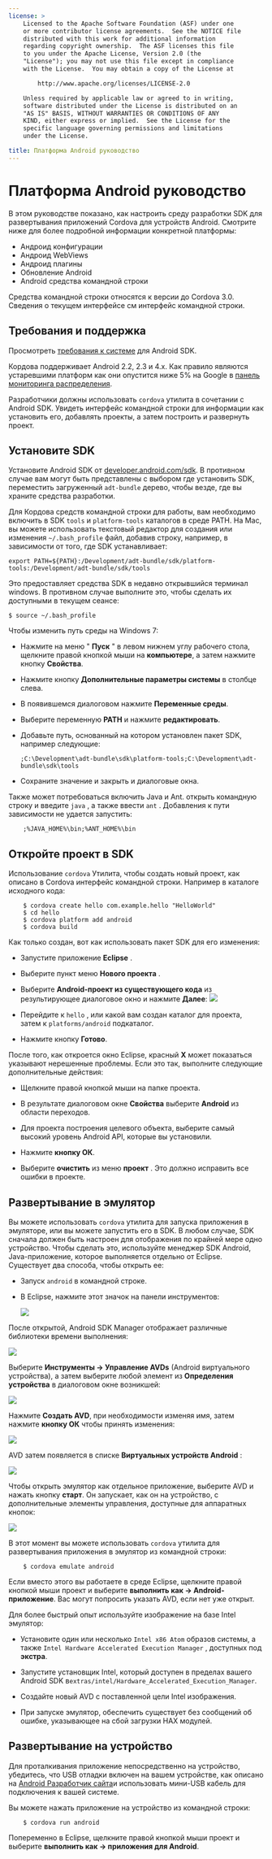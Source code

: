 ```yaml
---
license: >
    Licensed to the Apache Software Foundation (ASF) under one
    or more contributor license agreements.  See the NOTICE file
    distributed with this work for additional information
    regarding copyright ownership.  The ASF licenses this file
    to you under the Apache License, Version 2.0 (the
    "License"); you may not use this file except in compliance
    with the License.  You may obtain a copy of the License at

        http://www.apache.org/licenses/LICENSE-2.0

    Unless required by applicable law or agreed to in writing,
    software distributed under the License is distributed on an
    "AS IS" BASIS, WITHOUT WARRANTIES OR CONDITIONS OF ANY
    KIND, either express or implied.  See the License for the
    specific language governing permissions and limitations
    under the License.

title: Платформа Android руководство
---
```


# Платформа Android руководство

В этом руководстве показано, как настроить среду разработки SDK для развертывания приложений Cordova для устройств Android. Смотрите ниже для более подробной информации конкретной платформы:

*   Андроид конфигурации
*   Андроид WebViews
*   Андроид плагины
*   Обновление Android
*   Android средства командной строки

Средства командной строки относятся к версии до Cordova 3.0. Сведения о текущем интерфейсе см интерфейс командной строки.

## Требования и поддержка

Просмотреть [требования к системе][1] для Android SDK.

 [1]: http://developer.android.com/sdk/index.html

Кордова поддерживает Android 2.2, 2.3 и 4.x. Как правило являются устаревшими платформ как они опустится ниже 5% на Google в [панель мониторинга распределения][2].

 [2]: http://developer.android.com/about/dashboards/index.html

<!--
NOTE, doc said:
- Android 2.1 (Deprecated May 2013)
- Android 3.x (Deprecated May 2013)
-->

Разработчики должны использовать `cordova` утилита в сочетании с Android SDK. Увидеть интерфейс командной строки для информации как установить его, добавлять проекты, а затем построить и развернуть проект.

## Установите SDK

Установите Android SDK от [developer.android.com/sdk][3]. В противном случае вам могут быть представлены с выбором где установить SDK, переместить загруженный `adt-bundle` дерево, чтобы везде, где вы храните средства разработки.

 [3]: http://developer.android.com/sdk/

Для Кордова средств командной строки для работы, вам необходимо включить в SDK `tools` и `platform-tools` каталогов в среде PATH. На Mac, вы можете использовать текстовый редактор для создания или изменения `~/.bash_profile` файл, добавив строку, например, в зависимости от того, где SDK устанавливает:

    export PATH=${PATH}:/Development/adt-bundle/sdk/platform-tools:/Development/adt-bundle/sdk/tools
    

Это предоставляет средства SDK в недавно открывшийся терминал windows. В противном случае выполните это, чтобы сделать их доступными в текущем сеансе:

    $ source ~/.bash_profile
    

Чтобы изменить путь среды на Windows 7:

*   Нажмите на меню " **Пуск** " в левом нижнем углу рабочего стола, щелкните правой кнопкой мыши на **компьютере**, а затем нажмите кнопку **Свойства**.

*   Нажмите кнопку **Дополнительные параметры системы** в столбце слева.

*   В появившемся диалоговом нажмите **Переменные среды**.

*   Выберите переменную **PATH** и нажмите **редактировать**.

*   Добавьте путь, основанный на котором установлен пакет SDK, например следующие:
    
        ;C:\Development\adt-bundle\sdk\platform-tools;C:\Development\adt-bundle\sdk\tools
        

*   Сохраните значение и закрыть и диалоговые окна.

Также может потребоваться включить Java и Ant. открыть командную строку и введите `java` , а также ввести `ant` . Добавления к пути зависимости не удается запустить:

        ;%JAVA_HOME%\bin;%ANT_HOME%\bin
    

## Откройте проект в SDK

Использование `cordova` Утилита, чтобы создать новый проект, как описано в Cordova интерфейс командной строки. Например в каталоге исходного кода:

        $ cordova create hello com.example.hello "HelloWorld"
        $ cd hello
        $ cordova platform add android
        $ cordova build
    

Как только создан, вот как использовать пакет SDK для его изменения:

*   Запустите приложение **Eclipse** .

*   Выберите пункт меню **Нового проекта** .

*   Выберите **Android-проект из существующего кода** из результирующее диалоговое окно и нажмите **Далее**: ![][4]

*   Перейдите к `hello` , или какой вам создан каталог для проекта, затем к `platforms/android` подкаталог.

*   Нажмите кнопку **Готово**.

 [4]: img/guide/platforms/android/eclipse_new_project.png

После того, как откроется окно Eclipse, красный **X** может показаться указывают нерешенные проблемы. Если это так, выполните следующие дополнительные действия:

*   Щелкните правой кнопкой мыши на папке проекта.

*   В результате диалоговом окне **Свойства** выберите **Android** из области переходов.

*   Для проекта построения целевого объекта, выберите самый высокий уровень Android API, которые вы установили.

*   Нажмите **кнопку ОК**.

*   Выберите **очистить** из меню **проект** . Это должно исправить все ошибки в проекте.

## Развертывание в эмулятор

Вы можете использовать `cordova` утилита для запуска приложения в эмуляторе, или вы можете запустить его в SDK. В любом случае, SDK сначала должен быть настроен для отображения по крайней мере одно устройство. Чтобы сделать это, используйте менеджер SDK Android, Java-приложение, которое выполняется отдельно от Eclipse. Существует два способа, чтобы открыть ее:

*   Запуск `android` в командной строке.

*   В Eclipse, нажмите этот значок на панели инструментов:
    
    ![][5]

 [5]: img/guide/platforms/android/eclipse_android_sdk_button.png

После открытой, Android SDK Manager отображает различные библиотеки времени выполнения:

![][6]

 [6]: img/guide/platforms/android/asdk_window.png

Выберите **Инструменты → Управление AVDs** (Android виртуального устройства), а затем выберите любой элемент из **Определения устройства** в диалоговом окне возникшей:

![][7]

 [7]: img/guide/platforms/android/asdk_device.png

Нажмите **Создать AVD**, при необходимости изменяя имя, затем нажмите **кнопку ОК** чтобы принять изменения:

![][8]

 [8]: img/guide/platforms/android/asdk_newAVD.png

AVD затем появляется в списке **Виртуальных устройств Android** :

![][9]

 [9]: img/guide/platforms/android/asdk_avds.png

Чтобы открыть эмулятор как отдельное приложение, выберите AVD и нажать кнопку **старт**. Он запускает, как он на устройство, с дополнительные элементы управления, доступные для аппаратных кнопок:

![][10]

 [10]: img/guide/platforms/android/asdk_emulator.png

В этот момент вы можете использовать `cordova` утилита для развертывания приложения в эмулятор из командной строки:

        $ cordova emulate android
    

Если вместо этого вы работаете в среде Eclipse, щелкните правой кнопкой мыши проект и выберите **выполнить как → Android-приложение**. Вас могут попросить указать AVD, если нет уже открыт.

Для более быстрый опыт используйте изображение на базе Intel эмулятор:

*   Установите один или несколько `Intel x86 Atom` образов системы, а также `Intel Hardware Accelerated Execution Manager` , доступных под **экстра**.

*   Запустите установщик Intel, который доступен в пределах вашего Android SDK в`extras/intel/Hardware_Accelerated_Execution_Manager`.

*   Создайте новый AVD с поставленной цели Intel изображения.

*   При запуске эмулятор, обеспечить существует без сообщений об ошибке, указывающее на сбой загрузки HAX модулей.

## Развертывание на устройство

Для проталкивания приложение непосредственно на устройство, убедитесь, что USB отладки включен на вашем устройстве, как описано на [Android Разработчик сайта][11]и использовать мини-USB кабель для подключения к вашей системе.

 [11]: http://developer.android.com/tools/device.html

Вы можете нажать приложение на устройство из командной строки:

        $ cordova run android
    

Попеременно в Eclipse, щелкните правой кнопкой мыши проект и выберите **выполнить как → приложения для Android**.